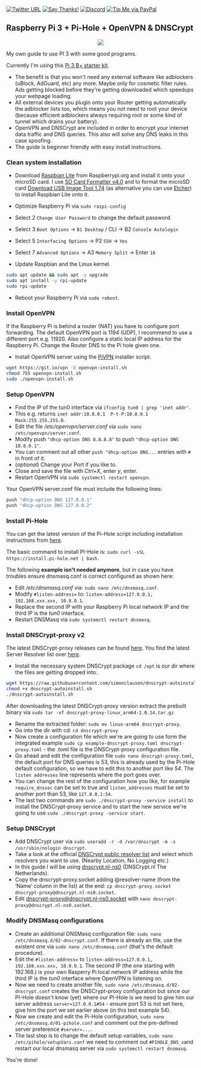 [![Twitter URL](https://img.shields.io/twitter/url/https/twitter.com/fold_left.svg?style=social&label=Follow%20%40CHEF-KOCH)](https://twitter.com/FZeven)
[![Say Thanks!](https://img.shields.io/badge/Say%20Thanks-!-1EAEDB.svg)](https://saythanks.io/to/CHEF-KOCH)
[![Discord](https://img.shields.io/discord/418256415874875402.svg?colorA=7289da&colorB=99aab5&label=Discord&logo=discord&maxAge=60)](https://discord.me/CHEF-KOCH)
[![Tip Me via PayPal](https://img.shields.io/badge/PayPal-tip%20me-green.svg?logo=paypal)](https://www.paypal.me/nvinside)

## Raspberry Pi 3 + Pi-Hole + OpenVPN & DNSCrypt

<p align="center"> 
<img src="https://raw.githubusercontent.com/CHEF-KOCH/CK-s-Raspberry-Pi-3-config/master/Raspberry%20PI.jpg">
</p>

My own guide to use PI 3 with some good programs. <br />

Currently I'm using this [Pi 3 B+ starter kit](https://www.amazon.com/V-Kits-Raspberry-Model-Starter-LATEST/dp/B07BDRD3LP/ref=sr_1_7?s=electronics&ie=UTF8&qid=1528227681&sr=1-7&keywords=Raspberry+Pi+3+model+b%2B). <br />

* The benefit is that you won't need any external software like adblockers (uBlock, AdGuard, etc) any more. Maybe only for cosmetic filter rules. Ads getting blocked before they're getting downloaded which speedups your webpage loading.<br />
* All external devices you plugin onto your Router getting automatically the adblocker lists too, which means you not need to root your device (because efficient adblockers always requiring root or some kind of tunnel which drains your battery).<br />
* OpenVPN and DNSCrypt are included in order to encrypt your internet data traffic and DNS queries. This also will solve any DNS leaks in this case spoofing.
* The guide is beginner friendly with easy install instructions.



### Clean system installation

* Download [Raspbian Lite](https://downloads.raspberrypi.org/raspbian_lite_latest) from Raspberrypi.org and install it onto your microSD card. I use [SD Card Formatter v4.0](https://www.sdcard.org/downloads/formatter_4/) and to format the microSD card [Download USB Image Tool 1.74](http://www.alexpage.de/usb-image-tool/download/) (as alternative you can use [Etcher](https://etcher.io/)) to install Raspbian Lite onto it.


* Optimize Raspberry Pi via `sudo raspi-config`
* Select 2 `Change User Password` to change the default password.
* Select 3 `Boot Options` -> `B1 Desktop` / CLI -> B2 `Console Autologin`
* Select 5 `Interfacing Options` -> P2 `SSH` -> `Yes`
* Select 7 `Advanced Options` -> A3 `Memory Split` -> Enter `16`
* Update Raspbian and the Linux kernel.

```bash
sudo apt update && sudo apt -y upgrade
sudo apt install -y rpi-update
sudo rpi-update
```

* Reboot your Raspberry Pi via `sudo reboot`.



### Install OpenVPN

If the Raspberry Pi is behind a router (NAT) you have to configure port forwarding. The default OpenVPN port is 1194 (UDP), I recommend to use a different port e.g. 11920. Also configure a static local IP address for the Raspberry Pi. Change the Router DNS to the Pi hole given one.

* Install OpenVPN server using the [PiVPN](http://www.pivpn.io/) installer script.

```bash
wget https://git.io/vpn -O openvpn-install.sh
chmod 755 openvpn-install.sh
sudo ./openvpn-install.sh
```



### Setup OpenVPN

* Find the IP of the tun0 interface via `ifconfig tun0 | grep 'inet addr'`.
* This e.g. returns `inet addr:10.8.0.1  P-t-P:10.8.0.1  Mask:255.255.255.0`.
* Edit the file */etc/openvpn/server.conf* via `sudo nano /etc/openvpn/server.conf`.
* Modify push `"dhcp-option DNS 8.8.8.8"` to push `"dhcp-option DNS 10.8.0.1"`.
* You can comment out all other `push "dhcp-option DNS...` entries with `#` in front of it. 
* (_optional_) Change your Port if you like to.
* Close and save the file with *Ctrl+X*, enter *y*, enter.
* Restart OpenVPN via `sudo systemctl restart openvpn`.

Your OpenVPN server.conf file must include the following lines:

```bash
push "dhcp-option DNS 127.0.0.1"
push "dhcp-option DNS 127.0.0.2"
```



### Install Pi-Hole

You can get the latest version of the Pi-Hole script including installation instructions from [here](https://github.com/pi-hole/pi-hole).

The basic command to install PI-Hole is: `sudo curl -sSL https://install.pi-hole.net | bash`.

The following **example isn't needed anymore**, but in case you have troubles ensure dnsmasq.conf is correct configured as shown here:

* Edit */etc/dnsmasq.conf* via: `sudo nano /etc/dnsmasq.conf`.
* Modify `#listen-address=` to: `listen-address=127.0.0.1, 192.168.xxx.xxx, 10.8.0.1`.
* Replace the second IP with your Raspberry Pi local network IP and the third IP is the *tun0* interface.
* Restart DNSMasq via `sudo systemctl restart dnsmasq`.



### Install DNSCrypt-proxy v2

The latest DNSCrypt-proxy releases can be found [here](https://github.com/jedisct1/dnscrypt-proxy/releases). You find the latest Server Resolver list over [here](https://github.com/jedisct1/dnscrypt-proxy/wiki/DNS-server-sources).

* Install the necessary system DNSCrypt package `cd /opt` is our dir where the files are getting dropped into.

```bash
wget https://raw.githubusercontent.com/simonclausen/dnscrypt-autoinstall/master/dnscrypt-autoinstall --no-check-certificate
chmod +x dnscrypt-autoinstall.sh
./dnscrypt-autoinstall.sh
```

After downloading the latest DNSCrypt-proxy version extract the prebuilt binary via `sudo tar -xf dnscrypt-proxy-linux_arm64-2.0.14.tar.gz`
* Rename the extracted folder: `sudo mv linux-arm64 dnscrypt-proxy`.
* Go into the dir with cd: `cd dnscrypt-proxy`
* Now create a configuration file which we're are going to use form the integrated example `sudo cp example-dnscrypt-proxy.toml dnscrypt-proxy.toml` - the .toml file is the DNSCrypt-proxy configuration file.
* Go ahead and edit the configuration file `sudo nano dnscrypt-proxy.toml`, the default port for DNS queries is 53, this is already used by the Pi-Hole default configuration, so we have to edit this to another port like _54_. The `listen addresses` line represents where the port goes over.
* You can change the rest of the configuration how you like, for example `require_dnssec` can be set to true and `listen_addresses` must be set to another port than 53, like `127.0.0.1:54`.
* The last two commands are `sudo ./dnscrypt-proxy -service install` to install the DNSCrypt-proxy service and to start the new service we're going to use `sudo ./dnscrypt-proxy -service start`.



### Setup DNSCrypt

* Add DNSCrypt user via `sudo useradd -r -d /var/dnscrypt -m -s /usr/sbin/nologin dnscrypt`.
* Take a look at the official [DNSCrypt public resolver list](https://dnscrypt.org/dnscrypt-resolvers.html) and select which resolvers you want to use. (Nearby Location, No Logging etc.)
* In this guide I will be using [dnscrypt.nl-ns0](https://dnscrypt.nl/) (DNSCrypt.nl The Netherlands).
* Copy the dnscrypt-proxy.socket adding @resolver-name (from the ‘Name’ column in the list) at the end: `cp dnscrypt-proxy.socket dnscrypt-proxy@dnscrypt.nl-ns0.socket`.
* Edit dnscrypt-proxy@dnscrypt.nl-ns0.socket with `nano dnscrypt-proxy@dnscrypt.nl-ns0.socket`.



### Modify DNSMasq configurations

* Create an additional DNSMasq configuration file: `sudo nano /etc/dnsmasq.d/02-dnscrypt.conf`. If there is already an file, use the existent one via `sudo nano /etc/dnsmasq.conf` (that's the default procedure). 
* Edit the `#listen-address=` to `listen-address=127.0.0.1, 192.168.xxx.xxx, 10.8.0.1`. The second IP (the one starting with 192.168.) is your own Rasperry Pi local network IP address while the third IP is the _tun0_ interface where OpenVPN is listening on. 
* Now we need to create another file, `sudo nano /etc/dnsmasq.d/02-dnscrypt.conf` creates the DNSCrypt-proxy configuration but since our PI-Hole doesn't know (yet) where our PI-Hole is we need to give him our server address `server=127.0.0.1#54` - ensure port 53 is not set here, give him the port we set earlier above (in this test example 54).
* Now we create and edit the Pi-Hole configuration, `sudo nano /etc/dnsmasq.d/01-pihole.conf` and comment out the pre-defined server preference `#server=...`.
* The last step is to change the default setup variables, `sudo nano /etc/pihole/setupVars.conf` we need to comment out `#PIHOLE_DNS_x`and restart our local dnsmasq server via `sudo systemctl restart dnsmasq`.


You're done! 
